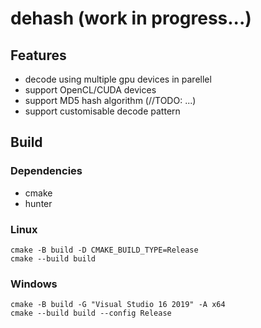 # dehash (work in progress...)

## Features
* decode using multiple gpu devices in parellel
* support OpenCL/CUDA devices
* support MD5 hash algorithm (//TODO: ...)
* support customisable decode pattern

## Build

### Dependencies
- cmake
- hunter

### Linux
```
cmake -B build -D CMAKE_BUILD_TYPE=Release
cmake --build build
```

### Windows
```
cmake -B build -G "Visual Studio 16 2019" -A x64
cmake --build build --config Release
```
